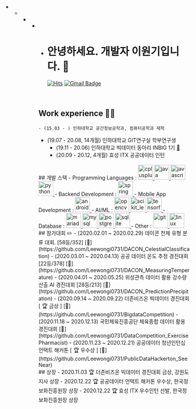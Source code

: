 - - - - - # 안녕하세요. 개발자 이원기입니다. 👋

            [![Hits](https://hits.seeyoufarm.com/api/count/incr/badge.svg?url=https%3A%2F%2Fgithub.com%2FLeewongi0731&count_bg=%233D8AC8&title_bg=%23555555&icon=&icon_color=%23E7E7E7&title=Visit&edge_flat=false)](https://hits.seeyoufarm.com)  [![Gmail Badge](https://img.shields.io/badge/Gmail-d14836?style=flat-square&logo=Gmail&logoColor=white&link=mailto:wglee0732@gmail.com)](mailto:wglee0732@gmail.com)
        <br>
  
          ## Work experience 🏃‍♂️
            - (15.03 - ) 인하대학교 공간정보공학과, 컴퓨터공학과 재학
          - (19.07 - 20.08, 14개월) 인하대학교 GIT연구실 학부연구생
            - (19.11 - 20.06) 인하대학교 빅데이터 동아리 INBIG 1기 [🔗](https://inbig.github.io/)
            - (20.09 - 20.12, 4개월) 효성 ITX 공공데이터 인턴
          <br>
            ## 개발 스택
          - Programming Languages : <a href="https://www.w3schools.com/cpp/" target="_blank"> <img src="https://devicons.github.io/devicon/devicon.git/icons/cplusplus/cplusplus-original.svg" alt="cplusplus" width="40" height="40"/> </a> <a href="https://www.java.com" target="_blank"> <img src="https://devicons.github.io/devicon/devicon.git/icons/java/java-original-wordmark.svg" alt="java" width="40" height="40"/> </a> <a href="https://developer.mozilla.org/en-US/docs/Web/JavaScript" target="_blank"> <img src="https://devicons.github.io/devicon/devicon.git/icons/javascript/javascript-original.svg" alt="javascript" width="40" height="40"/> </a> <a href="https://www.python.org" target="_blank"> <img src="https://devicons.github.io/devicon/devicon.git/icons/python/python-original.svg" alt="python" width="40" height="40"/> </a>
            - Backend Development : <a href="https://spring.io/" target="_blank"> <img src="https://www.vectorlogo.zone/logos/springio/springio-icon.svg" alt="spring" width="40" height="40"/> </a>
            - Mobile App Development : <a href="https://developer.android.com" target="_blank"> <img src="https://devicons.github.io/devicon/devicon.git/icons/android/android-original-wordmark.svg" alt="android" width="40" height="40"/> </a>
            - AI/ML : <a href="https://opencv.org/" target="_blank"> <img src="https://www.vectorlogo.zone/logos/opencv/opencv-icon.svg" alt="opencv" width="40" height="40"/> </a> <a href="https://scikit-learn.org/" target="_blank"> <img src="https://upload.wikimedia.org/wikipedia/commons/0/05/Scikit_learn_logo_small.svg" alt="scikit_learn" width="40" height="40"/> </a> <a href="https://www.tensorflow.org" target="_blank"> <img src="https://www.vectorlogo.zone/logos/tensorflow/tensorflow-icon.svg" alt="tensorflow" width="40" height="40"/> </a>
            - Database : <a href="https://mariadb.org/" target="_blank"> <img src="https://www.vectorlogo.zone/logos/mariadb/mariadb-icon.svg" alt="mariadb" width="40" height="40"/> </a> <a href="https://www.mysql.com/" target="_blank"> <img src="https://devicons.github.io/devicon/devicon.git/icons/mysql/mysql-original-wordmark.svg" alt="mysql" width="40" height="40"/> </a> <a href="https://www.postgresql.org" target="_blank"> <img src="https://devicons.github.io/devicon/devicon.git/icons/postgresql/postgresql-original-wordmark.svg" alt="postgresql" width="40" height="40"/> </a> <a href="https://www.sqlite.org/" target="_blank"> <img src="https://www.vectorlogo.zone/logos/sqlite/sqlite-icon.svg" alt="sqlite" width="40" height="40"/> </a>
            - Other : <a href="https://git-scm.com/" target="_blank"> <img src="https://www.vectorlogo.zone/logos/git-scm/git-scm-icon.svg" alt="git" width="40" height="40"/> </a> <a href="https://www.linux.org/" target="_blank"> <img src="https://devicons.github.io/devicon/devicon.git/icons/linux/linux-original.svg" alt="linux" width="40" height="40"/> </a>
          <br>
            ## 참가대회 ✏️
          - (2020.02.01 ~ 2020.02.29) 데이콘 천체 유형 분류 대회. [58등/352] [🔗](https://github.com/Leewongi0731/DACON_CelestialClassification)
            - (2020.03.01 ~ 2020.04.13) 공공 데이터 온도 추정 경진대회 [22등/378] [🔗](https://github.com/Leewongi0731/DACON_MeasuringTemperature)
          - (2020.04.01 ~ 2020.05.25) 위성관측 데이터 활용 강수량 산출 AI 경진대회 [28등/213] [🔗](https://github.com/Leewongi0731/DACON_PredictionPrecipitation)
            - (2020.09.14 ~ 2020.09.22) 더존비즈온 빅데이터 경진대회 [ 🏆 금상 ]  [🔗](https://github.com/Leewongi0731/BigdataCompetition)
            - (2020.11.18 ~ 2020.12.13) 국민체육진흥공단 체육종합 데이터 활용 경진대회 [🔗](https://github.com/Leewongi0731/DataCompetition_ExercisePharmacist)
            - (2020.11.23 ~ 2020.12.21) 공공데이터 청년인턴십 언택트 해커톤 [ 🏆 우수상 ] [🔗](https://github.com/Leewongi0731/PublicDataHackerton_SeeNear)
          <br>
            ## 상장
            - 2020.11.03 🏆 더존비즈온 빅데이터 경진대회 금상, 강원도지사 상장
            - 2020.12.22 🏆 공공데이터 언택트 해커톤 우수상, 한국정보화진흥원장 상장
            - 2020.12.22 🏆 효성 ITX 우수인턴 선발, 한국정보화진흥원장 상장
